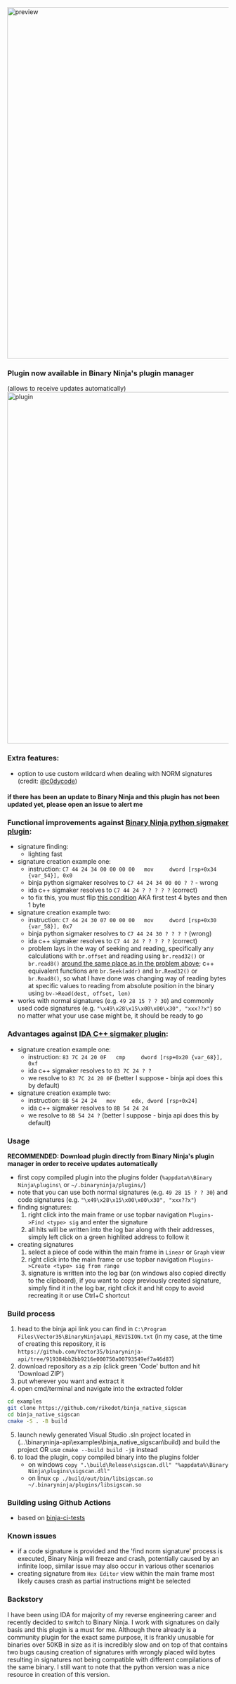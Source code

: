 <img alt="preview" src="https://github.com/rikodot/binja_native_sigscan/blob/main/preview.gif" width="800">

### Plugin now available in Binary Ninja's plugin manager
(allows to receive updates automatically)<br>
<img alt="plugin" src="https://github.com/rikodot/binja_native_sigscan/blob/main/plugin.jpg" width="800">

### Extra features:
- option to use custom wildcard when dealing with NORM signatures (credit: [@c0dycode](https://github.com/c0dycode))

#### if there has been an update to Binary Ninja and this plugin has not been updated yet, please open an issue to alert me

### Functional improvements against [Binary Ninja python sigmaker plugin](https://github.com/apekros/binja_sigmaker):
- signature finding:
  - lighting fast
- signature creation example one:
  - instruction: `C7 44 24 34 00 00 00 00   mov     dword [rsp+0x34 {var_54}], 0x0`
  - binja python sigmaker resolves to `C7 44 24 34 00 00 ? ?` - wrong
  - ida c++ sigmaker resolves to `C7 44 24 ? ? ? ? ?` (correct)
  - to fix this, you must flip [this condition](https://github.com/apekros/binja_sigmaker/blob/master/__init__.py#L163-L169) AKA first test 4 bytes and then 1 byte
- signature creation example two:
  - instruction: `C7 44 24 30 07 00 00 00   mov     dword [rsp+0x30 {var_58}], 0x7`
  - binja python sigmaker resolves to `C7 44 24 30 ? ? ? ?` (wrong)
  - ida c++ sigmaker resolves to `C7 44 24 ? ? ? ? ?` (correct)
  - problem lays in the way of seeking and reading, specifically any calculations with `br.offset` and reading using `br.read32()` or `br.read8()` [around the same place as in the problem above](https://github.com/apekros/binja_sigmaker/blob/master/__init__.py#L156-L175); c++ equivalent functions are `br.Seek(addr)` and `br.Read32()` or `br.Read8()`, so what I have done was changing way of reading bytes at specific values to reading from absolute position in the binary using `bv->Read(dest, offset, len)`
- works with normal signatures (e.g. `49 28 15 ? ? 30`) and commonly used code signatures (e.g. `"\x49\x28\x15\x00\x00\x30", "xxx??x"`) so no matter what your use case might be, it should be ready to go

### Advantages against [IDA C++ sigmaker plugin](https://github.com/ajkhoury/SigMaker-x64):
- signature creation example one:
  - instruction: `83 7C 24 20 0F   cmp     dword [rsp+0x20 {var_68}], 0xf`
  - ida c++ sigmaker resolves to `83 7C 24 ? ?`
  - we resolve to `83 7C 24 20 0F` (better I suppose - binja api does this by default)
- signature creation example two:
  - instruction: `8B 54 24 24   mov     edx, dword [rsp+0x24]`
  - ida c++ sigmaker resolves to `8B 54 24 24`
  - we resolve to `8B 54 24 ?` (better I suppose - binja api does this by default)

### Usage
**RECOMMENDED: Download plugin directly from Binary Ninja's plugin manager in order to receive updates automatically**
- first copy compiled plugin into the plugins folder (`%appdata%\Binary Ninja\plugins\` or `~/.binaryninja/plugins/`)
- note that you can use both normal signatures (e.g. `49 28 15 ? ? 30`) and code signatures (e.g. `"\x49\x28\x15\x00\x00\x30", "xxx??x"`)
- finding signatures:
  1. right click into the main frame or use topbar navigation `Plugins->Find <type> sig` and enter the signature
  2. all hits will be written into the log bar along with their addresses, simply left click on a green highlited address to follow it
- creating signatures
  1. select a piece of code within the main frame in `Linear` or `Graph` view
  2. right click into the main frame or use topbar navigation `Plugins->Create <type> sig from range`
  3. signature is written into the log bar (on windows also copied directly to the clipboard), if you want to copy previously created signature, simply find it in the log bar, right click it and hit copy to avoid recreating it or use Ctrl+C shortcut

### Build process
1. head to the binja api link you can find in `C:\Program Files\Vector35\BinaryNinja\api_REVISION.txt` (in my case, at the time of creating this repository, it is `https://github.com/Vector35/binaryninja-api/tree/919384bb2bb9216e000750a00793549ef7a46d87`)
2. download repository as a zip (click green 'Code' button and hit 'Download ZIP')
3. put wherever you want and extract it
4. open cmd/terminal and navigate into the extracted folder
```bash
cd examples
git clone https://github.com/rikodot/binja_native_sigscan
cd binja_native_sigscan
cmake -S . -B build
```
5. launch newly generated Visual Studio .sln project located in (...\binaryninja-api\examples\binja_native_sigscan\build\) and build the project OR use `cmake --build build -j8` instead
6. to load the plugin, copy compiled binary into the plugins folder
   - on windows `copy ".\build\Release\sigscan.dll" "%appdata%\Binary Ninja\plugins\sigscan.dll"`
   - on linux `cp ./build/out/bin/libsigscan.so ~/.binaryninja/plugins/libsigscan.so`

### Building using Github Actions
- based on [binja-ci-tests](https://github.com/CouleeApps/binja-ci-tests)

### Known issues
- if a code signature is provided and the 'find norm signature' process is executed, Binary Ninja will freeze and crash, potentially caused by an infinite loop, similar issue may also occur in various other scenarios
- creating signature from `Hex Editor` view within the main frame most likely causes crash as partial instructions might be selected

### Backstory
I have been using IDA for majority of my reverse engineering career and recently decided to switch to Binary Ninja. I work with signatures on daily basis and this plugin is a must for me. Although there already is a community plugin for the exact same purpose, it is frankly unusable for binaries over 50KB in size as it is incredibly slow and on top of that contains two bugs causing creation of signatures with wrongly placed wild bytes resulting in signatures not being compatible with different compilations of the same binary. I still want to note that the python version was a nice resource in creation of this version.
